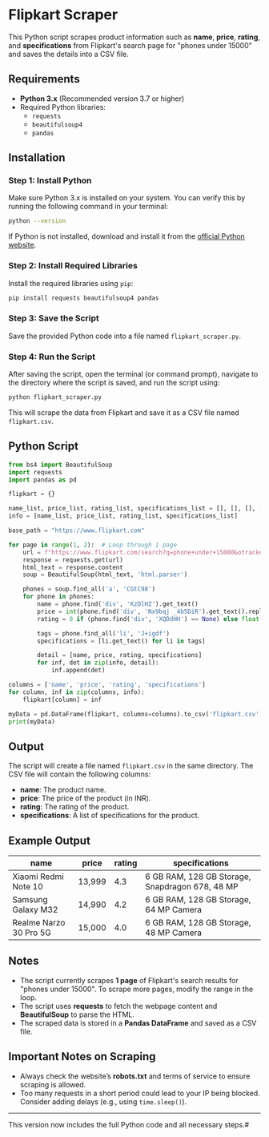 # Flipkart Scraper

This Python script scrapes product information such as **name**, **price**, **rating**, and **specifications** from Flipkart's search page for "phones under 15000" and saves the details into a CSV file.

## Requirements

- **Python 3.x** (Recommended version 3.7 or higher)
- Required Python libraries:
  - `requests`
  - `beautifulsoup4`
  - `pandas`

## Installation

### Step 1: Install Python

Make sure Python 3.x is installed on your system. You can verify this by running the following command in your terminal:

```bash
python --version
```

If Python is not installed, download and install it from the [official Python website](https://www.python.org/downloads/).

### Step 2: Install Required Libraries

Install the required libraries using `pip`:

```bash
pip install requests beautifulsoup4 pandas
```

### Step 3: Save the Script

Save the provided Python code into a file named `flipkart_scraper.py`.

### Step 4: Run the Script

After saving the script, open the terminal (or command prompt), navigate to the directory where the script is saved, and run the script using:

```bash
python flipkart_scraper.py
```

This will scrape the data from Flipkart and save it as a CSV file named `flipkart.csv`.

## Python Script

```python
from bs4 import BeautifulSoup
import requests
import pandas as pd

flipkart = {}

name_list, price_list, rating_list, specifications_list = [], [], [], []
info = [name_list, price_list, rating_list, specifications_list]

base_path = "https://www.flipkart.com"

for page in range(1, 2):  # Loop through 1 page
    url = f"https://www.flipkart.com/search?q=phone+under+15000&otracker=search&otracker1=search&marketplace=FLIPKART&as-show=on&as=off&page={page}"
    response = requests.get(url)
    html_text = response.content
    soup = BeautifulSoup(html_text, 'html.parser')

    phones = soup.find_all('a', 'CGtC98')
    for phone in phones:
        name = phone.find('div', 'KzDlHZ').get_text()
        price = int(phone.find('div', 'Nx9bqj _4b5DiR').get_text().replace('₹', '').replace(',', ''))
        rating = 0 if (phone.find('div', 'XQDdHH') == None) else float(phone.find('div', 'XQDdHH').get_text())

        tags = phone.find_all('li', 'J+igdf')
        specifications = [li.get_text() for li in tags]

        detail = [name, price, rating, specifications]
        for inf, det in zip(info, detail):
            inf.append(det)

columns = ['name', 'price', 'rating', 'specifications']
for column, inf in zip(columns, info):
    flipkart[column] = inf

myData = pd.DataFrame(flipkart, columns=columns).to_csv('flipkart.csv', index=False)
print(myData)
```

## Output

The script will create a file named `flipkart.csv` in the same directory. The CSV file will contain the following columns:
- **name**: The product name.
- **price**: The price of the product (in INR).
- **rating**: The rating of the product.
- **specifications**: A list of specifications for the product.

## Example Output

| name                                | price   | rating | specifications                                   |
|-------------------------------------|---------|--------|--------------------------------------------------|
| Xiaomi Redmi Note 10               | 13,999  | 4.3    | 6 GB RAM, 128 GB Storage, Snapdragon 678, 48 MP |
| Samsung Galaxy M32                  | 14,990  | 4.2    | 6 GB RAM, 128 GB Storage, 64 MP Camera          |
| Realme Narzo 30 Pro 5G              | 15,000  | 4.0    | 6 GB RAM, 128 GB Storage, 48 MP Camera          |

## Notes

- The script currently scrapes **1 page** of Flipkart's search results for "phones under 15000". To scrape more pages, modify the range in the loop.
- The script uses **requests** to fetch the webpage content and **BeautifulSoup** to parse the HTML.
- The scraped data is stored in a **Pandas DataFrame** and saved as a CSV file.

## Important Notes on Scraping

- Always check the website’s **robots.txt** and terms of service to ensure scraping is allowed.
- Too many requests in a short period could lead to your IP being blocked. Consider adding delays (e.g., using `time.sleep()`).

---

This version now includes the full Python code and all necessary steps.#
